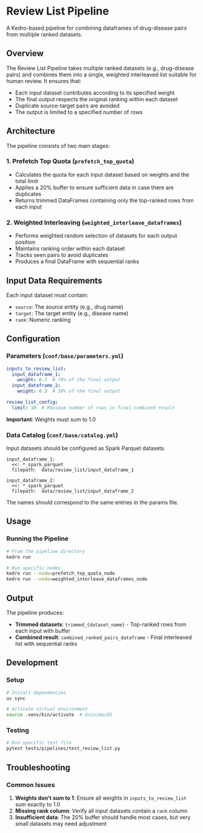 # Review List Pipeline

A Kedro-based pipeline for combining dataframes of drug-disease pairs from multiple ranked datasets.

## Overview

The Review List Pipeline takes multiple ranked datasets (e.g., drug-disease pairs) and combines them into a single, weighted interleaved list suitable for human review. It ensures that:

- Each input dataset contributes according to its specified weight
- The final output respects the original ranking within each dataset
- Duplicate source-target pairs are avoided
- The output is limited to a specified number of rows

## Architecture

The pipeline consists of two main stages:

### 1. Prefetch Top Quota (`prefetch_top_quota`)
- Calculates the quota for each input dataset based on weights and the total limit
- Applies a 20% buffer to ensure sufficient data in case there are duplicates
- Returns trimmed DataFrames containing only the top-ranked rows from each input

### 2. Weighted Interleaving (`weighted_interleave_dataframes`)
- Performs weighted random selection of datasets for each output position
- Maintains ranking order within each dataset
- Tracks seen pairs to avoid duplicates
- Produces a final DataFrame with sequential ranks

## Input Data Requirements

Each input dataset must contain:
- `source`: The source entity (e.g., drug name)
- `target`: The target entity (e.g., disease name)  
- `rank`: Numeric ranking

## Configuration

### Parameters (`conf/base/parameters.yml`)

```yaml
inputs_to_review_list:
  input_dataframe_1:
    weight: 0.7  # 70% of the final output
  input_dataframe_2:
    weight: 0.3  # 30% of the final output

review_list_config:
  limit: 10  # Maximum number of rows in final combined result
```

**Important**: Weights must sum to 1.0

### Data Catalog (`conf/base/catalog.yml`)

Input datasets should be configured as Spark Parquet datasets.

```
input_dataframe_1:
  <<: *_spark_parquet
  filepath:  data/review_list/input_dataframe_1

input_dataframe_2:
  <<: *_spark_parquet
  filepath:  data/review_list/input_dataframe_2
```

The names should correspond to the same entries in the params file.

## Usage

### Running the Pipeline

```bash
# From the pipeline directory
kedro run

# Run specific nodes
kedro run --node=prefetch_top_quota_node
kedro run --node=weighted_interleave_dataframes_node
```


## Output

The pipeline produces:
- **Trimmed datasets**: `trimmed_{dataset_name}` - Top-ranked rows from each input with buffer
- **Combined result**: `combined_ranked_pairs_dataframe` - Final interleaved list with sequential ranks


## Development

### Setup

```bash
# Install dependencies
uv sync

# Activate virtual environment
source .venv/bin/activate  # Unix/macOS
```

### Testing

```bash
# Run specific test file
pytest tests/pipelines/test_review_list.py
```


## Troubleshooting

### Common Issues

1. **Weights don't sum to 1**: Ensure all weights in `inputs_to_review_list` sum exactly to 1.0
2. **Missing rank column**: Verify all input datasets contain a `rank` column
3. **Insufficient data**: The 20% buffer should handle most cases, but very small datasets may need adjustment
